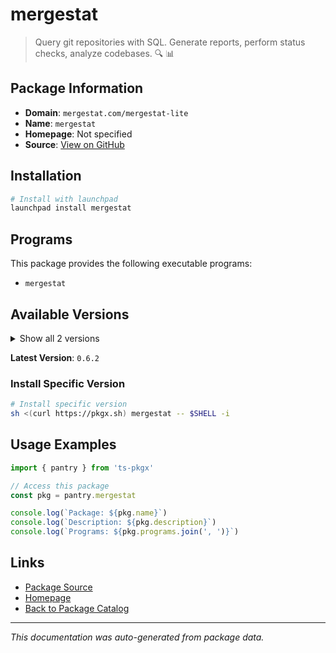 # mergestat

> Query git repositories with SQL. Generate reports, perform status checks, analyze codebases. 🔍 📊

## Package Information

- **Domain**: `mergestat.com/mergestat-lite`
- **Name**: `mergestat`
- **Homepage**: Not specified
- **Source**: [View on GitHub](https://github.com/pkgxdev/pantry/tree/main/projects/mergestat.com/mergestat-lite/package.yml)

## Installation

```bash
# Install with launchpad
launchpad install mergestat
```

## Programs

This package provides the following executable programs:

- `mergestat`

## Available Versions

<details>
<summary>Show all 2 versions</summary>

- `0.6.2`, `0.6.1`

</details>

**Latest Version**: `0.6.2`

### Install Specific Version

```bash
# Install specific version
sh <(curl https://pkgx.sh) mergestat -- $SHELL -i
```

## Usage Examples

```typescript
import { pantry } from 'ts-pkgx'

// Access this package
const pkg = pantry.mergestat

console.log(`Package: ${pkg.name}`)
console.log(`Description: ${pkg.description}`)
console.log(`Programs: ${pkg.programs.join(', ')}`)
```

## Links

- [Package Source](https://github.com/pkgxdev/pantry/tree/main/projects/mergestat.com/mergestat-lite/package.yml)
- [Homepage](#)
- [Back to Package Catalog](../../package-catalog.md)

---

*This documentation was auto-generated from package data.*

